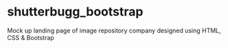 # shutterbugg_bootstrap
Mock up landing page of image repository company designed using HTML, CSS &amp; Bootstrap

